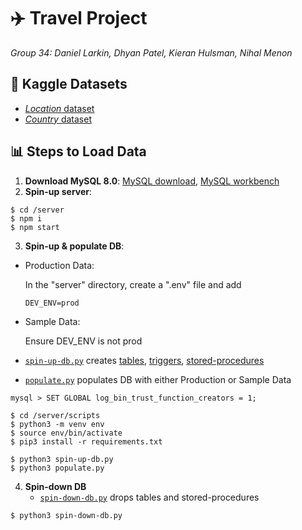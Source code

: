 # ✈️ Travel Project
*Group 34: Daniel Larkin, Dhyan Patel, Kieran Hulsman, Nihal Menon*

## 📖 Kaggle Datasets
  - [*Location* dataset](https://www.kaggle.com/datasets/viswanathanc/world-cities-datasets)
  - [*Country* dataset](https://www.kaggle.com/datasets/emolodov/country-codes-alpha2-alpha3)

## 📊 Steps to Load Data
1. **Download MySQL 8.0**: [MySQL download](https://dev.mysql.com/downloads/installer/), [MySQL workbench](https://dev.mysql.com/downloads/workbench/)
2. **Spin-up server**:
```
$ cd /server
$ npm i
$ npm start
```

3. **Spin-up & populate DB**:
   
  - Production Data:
  
    In the "server" directory, create a ".env" file and add
    ```
    DEV_ENV=prod
    ```
  - Sample Data:

    Ensure DEV_ENV is not prod
  - [`spin-up-db.py`](https://github.com/nihalmenon/db-project/tree/main/server/scripts/spin-up-db.py) creates [tables](https://github.com/nihalmenon/db-project/tree/main/server/db/tables), [triggers](https://github.com/nihalmenon/db-project/tree/main/server/db/triggers), [stored-procedures](https://github.com/nihalmenon/db-project/tree/main/server/db/storedProcedures)
  - [`populate.py`](https://github.com/nihalmenon/db-project/blob/main/server/scripts/populate.py) populates DB with either Production or Sample Data 
```
mysql > SET GLOBAL log_bin_trust_function_creators = 1;

$ cd /server/scripts
$ python3 -m venv env
$ source env/bin/activate
$ pip3 install -r requirements.txt

$ python3 spin-up-db.py
$ python3 populate.py
```
4. **Spin-down DB**
   - [`spin-down-db.py`](https://github.com/nihalmenon/db-project/tree/main/server/scripts/spin-down-db.py) drops tables and stored-procedures
```
$ python3 spin-down-db.py
```



